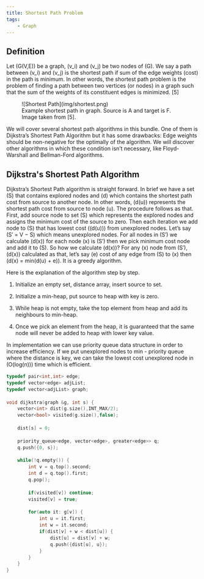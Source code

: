 ```yaml
---
title: Shortest Path Problem
tags:
    - Graph
---
```


## Definition

Let \(G(V,E)\) be a graph, \(v_i\) and \(v_j\) be two nodes of \(G\). We say a path between \(v_i\) and \(v_j\) is the shortest path if sum of the edge weights (cost) in the path is minimum. In other words, the shortest path problem is the problem of finding a path between two vertices (or nodes) in a graph such that the sum of the weights of its constituent edges is minimized. [5]

<figure>
![Shortest Path](img/shortest.png)
<figcaption>Example shortest path in graph. Source is A and target is F. Image taken from [5].</figcaption>
</figure>

We will cover several shortest path algorithms in this bundle. One of them is Dijkstra’s Shortest Path Algorithm but it has some drawbacks: Edge weights should be non-negative for the optimally of the algorithm. We will discover other algorithms in which these condition isn’t necessary, like Floyd-Warshall and Bellman-Ford algorithms.

## Dijkstra's Shortest Path Algorithm

Dijkstra’s Shortest Path algorithm is straight forward. In brief we have a set \(S\) that contains explored nodes and \(d\) which contains the shortest path cost from source to another node. In other words, \(d(u)\) represents the shortest path cost from source to node \(u\). The procedure follows as that. First, add source node to set \(S\) which represents the explored nodes and assigns the minimum cost of the source to zero. Then each iteration we add node to \(S\) that has lowest cost \((d(u))\) from unexplored nodes. Let’s say \(S′ = V − S\) which means unexplored nodes. For all nodes in \(S′\) we calculate \(d(x)\) for each node \(x\) is \(S′\) then we pick minimum cost node and add it to \(S\). So how we calculate \(d(x)\)? For any \(x\) node from \(S′\), \(d(x)\) calculated as that, let’s say \(e\) cost of any edge from \(S\) to \(x\) then \(d(x) = min(d(u) + e)\). It is a greedy algorithm.

Here is the explanation of the algorithm step by step.

1. Initialize an empty set, distance array, insert source to set.

2. Initialize a min-heap, put source to heap with key is zero.

3. While heap is not empty, take the top element from heap and add its neighbours to min-heap.

4. Once we pick an element from the heap, it is guaranteed that the same node will never be added to heap with lower key value.

In implementation we can use priority queue data structure in order to increase efficiency. If we put unexplored nodes to min - priority queue where the distance is key, we can take the lowest cost unexplored node in \(O(log(n))\) time which is efficient.

```cpp
typedef pair<int,int> edge;
typedef vector<edge> adjList;
typedef vector<adjList> graph;

void dijkstra(graph &g, int s) {
    vector<int> dist(g.size(),INT_MAX/2);
    vector<bool> visited(g.size(),false);

    dist[s] = 0;

    priority_queue<edge, vector<edge>, greater<edge>> q;
    q.push({0, s});

    while(!q.empty()) {
        int v = q.top().second;
        int d = q.top().first;
        q.pop();

        if(visited[v]) continue;
        visited[v] = true;

        for(auto it: g[v]) {
            int u = it.first;
            int w = it.second;
            if(dist[v] + w < dist[u]) {
                dist[u] = dist[v] + w;
                q.push({dist[u], u});
            } 
        }       
    }
}
```